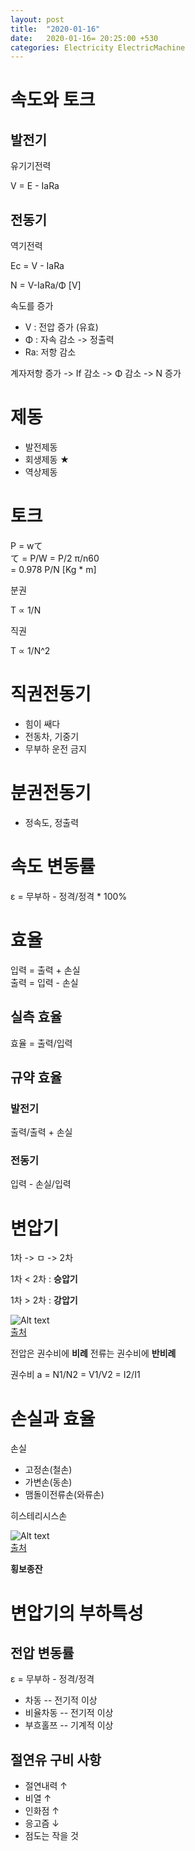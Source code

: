 ```yaml
---
layout: post
title:  "2020-01-16"
date:   2020-01-16= 20:25:00 +530
categories: Electricity ElectricMachine
---
```


# 속도와 토크   

## 발전기   

유기기전력   

V = E - IaRa   

## 전동기   

역기전력   

Ec = V - IaRa   

N = V-IaRa/Φ [V]   

속도를 증가   

   + V : 전압 증가  (유효)
   + Φ : 자속 감소 -> 정출력
   + Ra: 저항 감소   

계자저항 증가 -> If 감소 -> Φ 감소 -> N 증가   

# 제동   

   + 발전제동   
   + 회생제동   ★
   + 역상제동   

# 토크  

P = wて  
て = P/W = P/2 π/n60   
 = 0.978 P/N [Kg * m]   

분권   

T ∝ 1/N   

직권   

T ∝ 1/N^2   

# 직권전동기   

   + 힘이 쌔다
   + 전동차, 기중기   
   + 무부하 운전 금지   

# 분권전동기   

   + 정속도, 정출력   

# 속도 변동률   

ε = 무부하 - 정격/정격 * 100%

# 효율   

입력 = 출력 + 손실   
출력 = 입력 - 손실   

## 실측 효율   

효율 = 출력/입력   

## 규약 효율   

### 발전기   

출력/출력 + 손실   

### 전동기   

입력 - 손실/입력   

# 변압기   

1차 -> ㅁ -> 2차   

1차 < 2차 : **승압기**   

1차 > 2차 : **강압기**   

![Alt text](../../../../../img/electricity/TR.png)   
[출처](http://wiki.modulestudy.com/index.php/5.2_2%EA%B6%8C%EC%84%A0_%EB%B3%80%EC%95%95%EA%B8%B0)   

전압은 권수비에 **비례** 전류는 권수비에 **반비례**   

권수비 a = N1/N2 = V1/V2 = I2/I1   

# 손실과 효율   

손실   

   + 고정손(철손)
   + 가변손(동손)   
   + 맴돌이전류손(와류손)

히스테리시스손   

![Alt text](../../../../../img/electricity/loop.jpg)   
[출처](https://janggom.tistory.com/270)   

**횡보종잔**   

# 변압기의 부하특성   

## 전압 변동률   

ε = 무부하 - 정격/정격   

   + 차동 -- 전기적 이상
   + 비율차동 --  전기적 이상
   + 부흐홀쯔 --  기계적 이상   

## 절연유 구비 사항   

   + 절연내력 ↑
   + 비열 ↑
   + 인화점 ↑
   + 응고즘 ↓
   + 점도는 작을 것